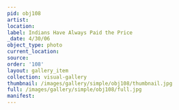 ```yaml
---
pid: obj108
artist: 
location: 
label: Indians Have Always Paid the Price
_date: 4/30/06
object_type: photo
current_location: 
source: 
order: '108'
layout: gallery_item
collection: visual-gallery
thumbnail: /images/gallery/simple/obj108/thumbnail.jpg
full: /images/gallery/simple/obj108/full.jpg
manifest: 
---
```

